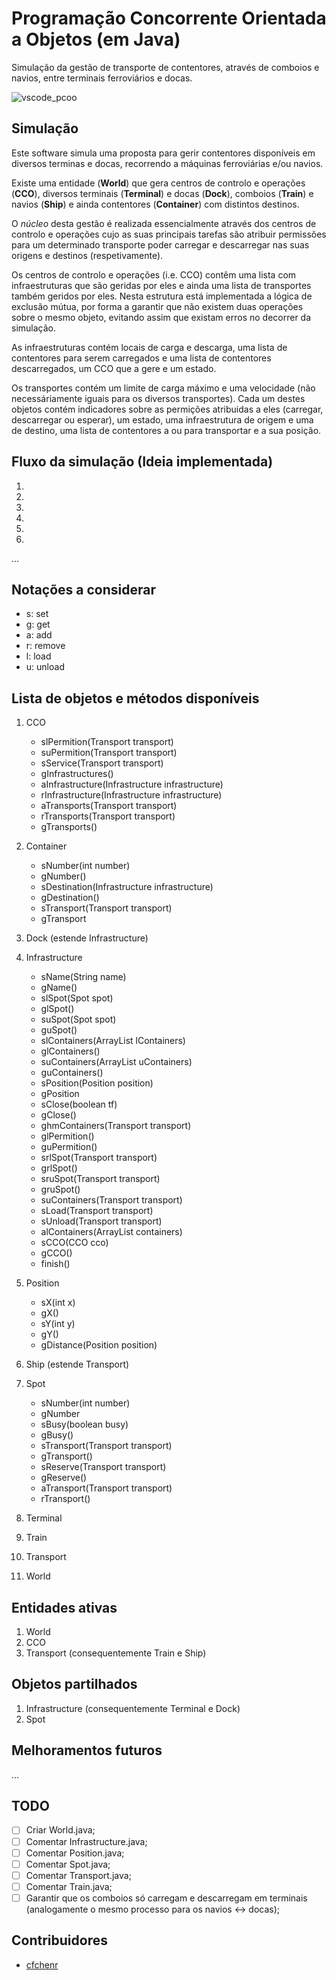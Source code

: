 # Programação Concorrente Orientada a Objetos (em Java)

Simulação da gestão de transporte de contentores, através de comboios e navios, entre terminais ferroviários e docas.

![vscode_pcoo](https://i.gyazo.com/fc3cc5c77423bcdf025b1226609f2198.png)

## Simulação

Este software simula uma proposta para gerir contentores disponíveis em diversos terminas e docas, recorrendo a máquinas ferroviárias e/ou navios.

Existe uma entidade (**World**) que gera centros de controlo e operações (**CCO**), diversos terminais (**Terminal**) e docas (**Dock**), comboios (**Train**) e navios (**Ship**) e ainda contentores (**Container**) com distintos destinos.

O *núcleo* desta gestão é realizada essencialmente através dos centros de controlo e operações cujo as suas principais tarefas são atribuir permissões para um determinado transporte poder carregar e descarregar nas suas  origens e destinos (respetivamente).

Os centros de controlo e operações (i.e. CCO) contêm uma lista com infraestruturas que são geridas por eles e ainda uma lista de transportes também geridos por eles.
Nesta estrutura está implementada a lógica de exclusão mútua, por forma a garantir que não existem duas operações sobre o mesmo objeto, evitando assim que existam erros no decorrer da simulação.

As infraestruturas contém locais de carga e descarga, uma lista de contentores para serem carregados e uma lista de contentores descarregados, um CCO que a gere e um estado.

Os transportes contém um limite de carga máximo e uma velocidade (não necessáriamente iguais para os diversos transportes).
Cada um destes objetos contém indicadores sobre as permições atribuidas a eles (carregar, descarregar ou esperar), um estado, uma infraestrutura de origem e uma de destino, uma lista de contentores a ou para transportar e a sua posição.

## Fluxo da simulação (Ideia implementada)

1.
2.
3.
4.
5.
6.
...

## Notações a considerar

- s: set
- g: get
- a: add
- r: remove
- l: load
- u: unload

## Lista de objetos e métodos disponíveis

1. CCO
    - slPermition(Transport transport)
    - suPermition(Transport transport)
    - sService(Transport transport)
    - gInfrastructures()
    - aInfrastructure(Infrastructure infrastructure)
    - rInfrastructure(Infrastructure infrastructure)
    - aTransports(Transport transport)
    - rTransports(Transport transport)
    - gTransports()

2. Container
    - sNumber(int number)
    - gNumber()
    - sDestination(Infrastructure infrastructure)
    - gDestination()
    - sTransport(Transport transport)
    - gTransport
    
3. Dock (estende Infrastructure)

4. Infrastructure
    - sName(String name)
    - gName()
    - slSpot(Spot spot)
    - glSpot()
    - suSpot(Spot spot)
    - guSpot()
    - slContainers(ArrayList<Container> lContainers)
    - glContainers()
    - suContainers(ArrayList<Container> uContainers)
    - guContainers()
    - sPosition(Position position)
    - gPosition
    - sClose(boolean tf)
    - gClose()
    - ghmContainers(Transport transport)
    - glPermition()
    - guPermition()
    - srlSpot(Transport transport)
    - grlSpot()
    - sruSpot(Transport transport)
    - gruSpot()
    - suContainers(Transport transport)
    - sLoad(Transport transport)
    - sUnload(Transport transport) 
    - alContainers(ArrayList<Container> containers)
    - sCCO(CCO cco)
    - gCCO()
    - finish()
  
5. Position
    - sX(int x)
    - gX()
    - sY(int y)
    - gY()
    - gDistance(Position position)
    
6. Ship (estende Transport)

7. Spot
    - sNumber(int number)
    - gNumber
    - sBusy(boolean busy)
    - gBusy()
    - sTransport(Transport transport)
    - gTransport()
    - sReserve(Transport transport)
    - gReserve()
    - aTransport(Transport transport)
    - rTransport()
    
8. Terminal
9. Train
10. Transport
11. World

## Entidades ativas

1. World
2. CCO
3. Transport (consequentemente Train e Ship)

## Objetos partilhados

1. Infrastructure (consequentemente Terminal e Dock)
2. Spot

## Melhoramentos futuros

...

## TODO

* [ ] Criar World.java;
* [ ] Comentar Infrastructure.java; 
* [ ] Comentar Position.java;
* [ ] Comentar Spot.java;
* [ ] Comentar Transport.java;
* [ ] Comentar Train.java;
* [ ] Garantir que os comboios só carregam e descarregam em terminais (analogamente o mesmo processo para os navios <-> docas);

## Contribuidores

* [cfchenr](https://github.com/cfchenr)
